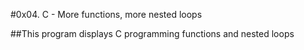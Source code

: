 #0x04. C - More functions, more nested loops

##This program displays C programming functions and nested loops
